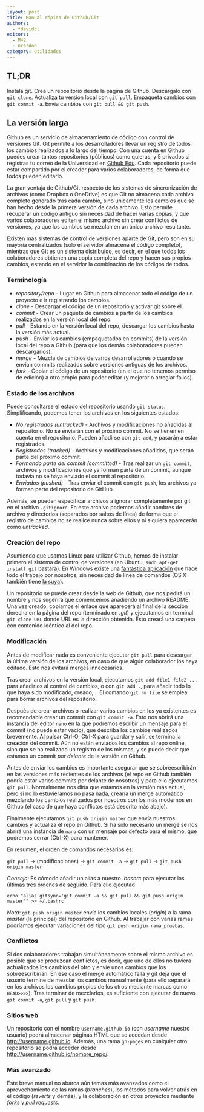 ```yaml
---
layout: post
title: Manual rápido de Github/Git
authors:
  - fdavidcl
editors:
  - M42
  - ncordon
category: utilidades
---
```


## TL;DR
Instala git. Crea un repositorio desde la página de Github. Descárgalo con `git clone`. Actualiza tu versión local con `git pull`. Empaqueta cambios con `git commit -a`. Envía cambios con `git pull && git push`.

## La versión larga

Github es un servicio de almacenamiento de código con control de versiones Git. Git permite a los desarrolladores llevar un registro de todos los cambios realizados a lo largo del tiempo. Con una cuenta en Github puedes crear tantos repositorios (públicos) como quieras, y 5 privados si registras tu correo de la Universidad en [Github Edu](http://edu.github.com). Cada repositorio puede estar compartido por el creador para varios colaboradores, de forma que todos pueden editarlo.

La gran ventaja de Github/Git respecto de los sistemas de sincronización de archivos (como Dropbox o OneDrive) es que Git no almacena cada archivo completo generado tras cada cambio, sino únicamente los cambios que se han hecho desde la primera versión de cada archivo. Esto permite recuperar un código antiguo sin necesidad de hacer varias copias, y que varios colaboradores editen el mismo archivo sin crear conflictos de versiones, ya que los cambios se mezclan en un único archivo resultante.

Existen más sistemas de control de versiones aparte de Git, pero son en su mayoría centralizados (solo el servidor almacena el código completo), mientras que Git es un sistema distribuido, es decir, en el que todos los colaboradores obtienen una copia completa del repo y hacen sus propios cambios, estando en el servidor la combinación de los códigos de todos.

### Terminología
 - *repository/repo* - Lugar en Github para almacenar todo el código de un proyecto e ir registrando los cambios.  
 - *clone* - Descargar el código de un repositorio y activar git sobre él.  
 - *commit* - Crear un paquete de cambios a partir de los cambios realizados en la versión local del repo.
 - *pull* - Estando en la versión local del repo, descargar los cambios hasta la versión más actual.
 - *push* - Enviar los cambios (empaquetados en commits) de la versión local del repo a Github (para que los demás colaboradores puedan descargarlos).
 - *merge* - Mezcla de cambios de varios desarrolladores o cuando se envian commits realizados sobre versiones antiguas de los archivos.
 - *fork* - Copiar el código de un repositorio (en el que no tenemos permiso de edición) a otro propio para poder editar (y mejorar o arreglar fallos).

### Estado de los archivos
Puede consultarse el estado del repositorio usando `git status`. Simplificando, podemos tener los archivos en los siguientes estados:
 - *No registrados (untracked)* - Archivos y modificaciones no añadidas al repositorio. No se enviarán con el próximo commit.
No se tienen en cuenta en el repositorio. Pueden añadirse con `git add`, y pasarán a estar registrados.  
 - *Registrados (tracked)* - Archivos y modificaciones añadidos, que serán parte del próximo commit.  
 - *Formando parte del commit (committed)* - Tras realizar un `git commit`, archivos y modificaciones que ya forman parte de un commit, 
aunque todavía no se haya enviado el commit al repositorio.  
 - *Enviados (pushed)* - Tras enviar el commit con `git push`, los archivos ya forman parte del repositorio de GitHub.  

Además, se pueden especificar archivos a ignorar completamente por git en el archivo `.gitignore`. En este archivo 
podemos añadir nombres de archivo y directorios (separados por saltos de línea) de forma que el registro de cambios 
no se realice nunca sobre ellos y ni siquiera aparecerán como *untracked*.

### Creación del repo
Asumiendo que usamos Linux para utilizar Github, hemos de instalar primero el sistema de control de versiones (en
 Ubuntu, `sudo apt-get install git` bastará). En Windows existe una [fantástica aplicación](http://windows.github.com) 
que hace todo el trabajo por nosotros, sin necesidad de línea de comandos (OS X también tiene [la suya](http://mac.github.com/)).

Un repositorio se puede crear desde la web de Github, que nos pedirá un nombre y nos sugerirá que comencemos añadiendo
 un archivo README. Una vez creado, copiamos el enlace que aparecerá al final de la sección derecha en la página del 
repo (terminado en *.git*) y ejecutamos en terminal `git clone URL` donde URL es la dirección obtenida. Esto creará 
una carpeta con contenido idéntico al del repo.

### Modificación
Antes de modificar nada es conveniente ejecutar `git pull` para descargar la última versión de los archivos, en caso 
de que algún colaborador los haya editado. Esto nos evitará merges innecesarios.

Tras crear archivos en la versión local, ejecutamos `git add file1 file2 ...` para añadirlos al control de cambios, 
o con `git add .`, para añadir todo lo que haya sido modificado, creado,... El comando `git rm file` se emplea para 
borrar archivos del repositorio.

Después de crear archivos o realizar varios cambios en los ya existentes es recomendable crear un commit con `git commit -a`. Esto nos abrirá una instancia del editor `nano` en la que podremos escribir un mensaje para el commit (no puede estar vacío), que describa los cambios realizados brevemente. Al pulsar Ctrl-O, Ctrl-X para guardar y salir, se termina la creación del commit. Aún no están enviados los cambios al repo online, sino que se ha realizado un registro de los mismos, y se puede decir que estamos un commit *por delante* de la versión en Github.

Antes de enviar los cambios es importante asegurar que se sobreescribirán en las versiones más recientes de los archivos (el repo en Github también podría estar varios commits por delante de nosotros) y para ello ejecutamos `git pull`. Normalmente nos diría que estamos en la versión más actual, pero si no lo estuviéramos no pasa nada, crearía un merge automático mezclando los cambios realizados por nosotros con los más modernos en Github (el caso de que haya conflictos está descrito más abajo).

Finalmente ejecutamos `git push origin master` que envía nuestros cambios y actualiza el repo en Github. Si ha sido necesario un merge se nos abrirá una instancia de `nano` con un mensaje por defecto para el mismo, que podremos cerrar (Ctrl-X) para mantener.

En resumen, el orden de comandos necesarios es:

 `git pull` -> (modificaciones) -> `git commit -a` -> `git pull` -> `git push origin master`

*Consejo:* Es cómodo añadir un alias a nuestro *.bashrc* para ejecutar las últimas tres órdenes de seguido. Para ello ejecutad

	echo "alias gitsync='git commit -a && git pull && git push origin master'" >> ~/.bashrc

*Nota:* `git push origin master` envía los cambios locales (*origin*) a la rama *master* (la principal) del repositorio en Github. Al trabajar con varias ramas podríamos ejecutar variaciones del tipo `git push origin rama_pruebas`.

### Conflictos
Si dos colaboradores trabajan simultáneamente sobre el mismo archivo es posible que se produzcan conflictos, es decir, que uno de ellos no tuviera actualizados los cambios del otro y envíe unos cambios que los sobreescribirían. En ese caso el merge automático falla y git deja que el usuario termine de mezclar los cambios manualmente (para ello separará en los archivos los cambios propios de los otros mediante marcas como `HEAD>>>>`). Tras terminar de mezclarlos, es suficiente con ejecutar de nuevo `git commit -a`, `git pull` y `git push`.

### Sitios web
Un repositorio con el nombre `username.github.io` (con *username* nuestro usuario) podrá almacenar páginas HTML que se accedan desde http://username.github.io. Además, una rama `gh-pages` en cualquier otro repositorio se podrá acceder desde http://username.github.io/nombre_repo/.

### Más avanzado
Este breve manual no abarca aún temas más avanzados como el aprovechamiento de las ramas (*branches*), los métodos para volver atrás en el código (*reverts* y demás), y la colaboración en otros proyectos mediante *forks* y *pull requests*.
